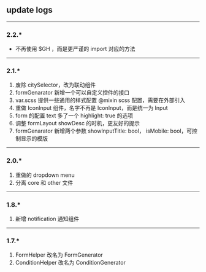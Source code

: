 ## update logs

-----------

### 2.2.*

- 不再使用 $GH ，而是更严谨的 import 对应的方法

-----------

### 2.1.*

1. 废除 citySelector，改为联动组件
2. formGenarator 新增一个可以自定义控件的接口
3. var.scss 提供一些通用的样式配置 @mixin scss 配置，需要在外部引入
4. 重做 IconInput 组件，名字不再是 IconInput，而是统一为 Input
5. form 的配置 text 多了一个 highlight: true 的选项
6. 调整 formLayout showDesc 的时机，更友好的提示
7. formGenarator 新增两个参数 showInputTitle: bool， isMobile: bool，可控制显示的模版

-----------

### 2.0.*

1. 重做的 dropdown menu
2. 分离 core 和 other 文件

-----------

### 1.8.*

1. 新增 notification 通知组件

-----------

### 1.7.*

1. FormHelper 改名为 FormGenerator
2. ConditionHelper 改名为 ConditionGenerator
